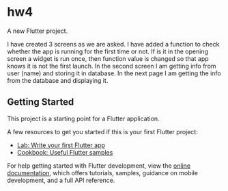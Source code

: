 # hw4
A new Flutter project.

I have created 3 screens as we are asked. I have added a function to check whether the app is running for the first time or not. If is it in the opening screen a widget is run once, then function value is changed so that app knows it is not the first launch. In the second screen I am getting info from user  (name) and storing it in database. In the next page I am getting the info from the database and displaying it.

## Getting Started

This project is a starting point for a Flutter application.

A few resources to get you started if this is your first Flutter project:

- [Lab: Write your first Flutter app](https://docs.flutter.dev/get-started/codelab)
- [Cookbook: Useful Flutter samples](https://docs.flutter.dev/cookbook)

For help getting started with Flutter development, view the
[online documentation](https://docs.flutter.dev/), which offers tutorials,
samples, guidance on mobile development, and a full API reference.
